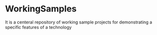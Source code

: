 # WorkingSamples
It is a centeral repository of working sample projects for demonstrating a specific features of a technology
